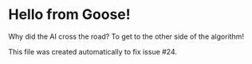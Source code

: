 # Hello from Goose!

Why did the AI cross the road? To get to the other side of the algorithm!

This file was created automatically to fix issue #24.
